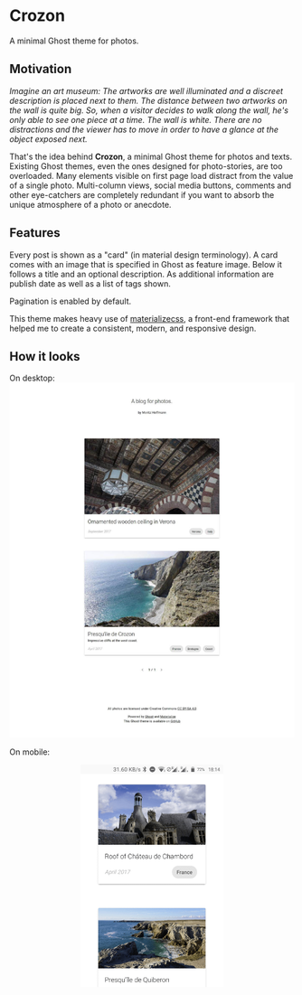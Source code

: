 Crozon
======

A minimal Ghost theme for photos.

## Motivation

*Imagine an art museum: The artworks are well illuminated and a discreet description is placed next to them. The distance between two artworks on the wall is quite big. So, when a visitor decides to walk along the wall, he's only able to see one piece at a time. The wall is white. There are no distractions and the viewer has to move in order to have a glance at the object exposed next.*

That's the idea behind **Crozon**, a minimal Ghost theme for photos and texts. Existing Ghost themes, even the ones designed for photo-stories, are too overloaded. Many elements visible on first page load distract from the value of a single photo. Multi-column views, social media buttons, comments and other eye-catchers are completely redundant if you want to absorb the unique atmosphere of a photo or anecdote.

## Features

Every post is shown as a "card" (in material design terminology). A card comes with an image that is specified in Ghost as feature image. Below it follows a title and an optional description. As additional information are publish date as well as a list of tags shown.

Pagination is enabled by default.

This theme makes heavy use of [materializecss](http://materializecss.com/), a front-end framework that helped me to create a consistent, modern, and responsive design.

## How it looks

On desktop:
![Crozon theme on Desktop](assets/screenshots/desktop.jpg)

On mobile:
<br>
<p align="center">
	<img src="assets/screenshots/mobile.png" width="50%">
</p>
